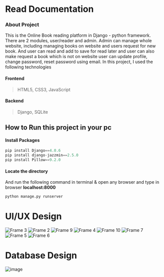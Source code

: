 # Read Documentation
### About Project
This is the Online Book reading platform in Django - python framework. There are 2 modules, user/reader and admin. Admin can manage whole website, including managing books on website and users request for new book. And user can read and add to save for read later and user can also make request a book which is not on website user can update profile, change password, reset password using email. In this project, I used the following technologies 
#### Frontend
>  HTML5,
>  CSS3,
> JavaScript 

#### Backend
> Django,
> SQLite
 
## How to Run this project in your pc
#### Install Packages
``` python
pip install Django==4.0.6
pip install django-jazzmin==2.5.0
pip install Pillow==9.2.0
``` 
#### Locate the directory
And run the following command in terminal  & open any browser and type
in browser  <b>localhost:8000</b> 
```python
python manage.py runserver
```

# UI/UX Design
![Frame 3](https://github.com/anujxcode/ebook-reading-platform-djagno/assets/106525163/0e01c416-9e99-4453-aacd-196ac4c1cb35)
![Frame 2](https://github.com/anujxcode/ebook-reading-platform-djagno/assets/106525163/d59f7511-79f4-4ea2-a26f-a86f197583f8)
![Frame 9](https://github.com/anujxcode/ebook-reading-platform-djagno/assets/106525163/e3f2ad09-f920-4e9f-9aa5-e5c6f2bc2a71)
![Frame 4](https://github.com/anujxcode/ebook-reading-platform-djagno/assets/106525163/b767b073-47cb-42d2-aa4d-29b90af9ef1d)
![Frame 10](https://github.com/anujxcode/ebook-reading-platform-djagno/assets/106525163/02f916d3-ac2d-480b-ab5c-3af4c50acf7b)
![Frame 7](https://github.com/anujxcode/ebook-reading-platform-djagno/assets/106525163/adc81916-f7ac-413a-9df5-b477e763d9fd)
![Frame 5](https://github.com/anujxcode/ebook-reading-platform-djagno/assets/106525163/1c4b6984-8b72-4eba-b40d-61cdbe9938a4)
![Frame 6](https://github.com/anujxcode/ebook-reading-platform-djagno/assets/106525163/2d2efcb6-f597-4f9b-847f-599b3f191863)


# Database Design
![image](https://user-images.githubusercontent.com/106525163/203507870-642283cb-e241-4247-8afa-bc3976da38a8.png)
